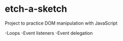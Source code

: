 # etch-a-sketch

Project to practice DOM manipulation with JavaScript

-Loops 
-Event listeners 
-Event delegation